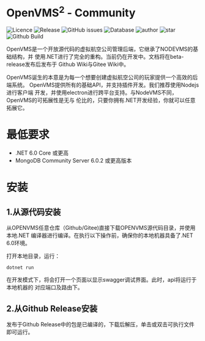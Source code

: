 # OpenVMS<sup>2</sup> - Community
![Licence](https://img.shields.io/github/license/Ericple/OpenVMS?style=flat-square)
![Release](https://img.shields.io/github/v/release/Ericple/OpenVMS?style=flat-square)
![GitHub issues](https://img.shields.io/github/issues/Ericple/OpenVMS?logo=github&style=flat-square)
![Database](https://img.shields.io/github/commit-activity/m/Ericple/OpenVMS?style=flat-square)
![author](https://img.shields.io/badge/OpenVMS-Peercat-blue?style=flat-square)
![star](https://img.shields.io/github/stars/Ericple/OpenVMS?logo=github&style=flat-square)
![Github Build](https://img.shields.io/github/workflow/status/Ericple/OpenVMS/.NET?style=flat-square)

OpenVMS是一个开放源代码的虚拟航空公司管理后端，它继承了NODEVMS的基础结构，并
使用.NET进行了完全的重构。当前仍在开发中。文档将在beta-release发布后发布于
Github Wiki与Gitee Wiki中。

OpenVMS诞生的本意是为每一个想要创建虚拟航空公司的玩家提供一个高效的后端系统。
OpenVMS提供所有的基础API，并支持插件开发。我们推荐使用Nodejs进行客户端
开发，并使用electron进行跨平台支持。与NodeVMS不同，OpenVMS的可拓展性是无与
伦比的，只要你拥有.NET开发经验，你就可以任意拓展它。

# 最低要求

- .NET 6.0 Core 或更高
- MongoDB Community Server 6.0.2 或更高版本

# 安装

## 1.从源代码安装

从OPENVMS任意仓库（Github/Gitee)直接下载OPENVMS源代码目录，并使用本地.NET
编译器进行编译。在执行以下操作前，确保你的本地机器具备了.NET 6.0环境。

打开本地目录，运行：

    dotnet run

在开发模式下，将会打开一个页面以显示swagger调试界面。此时，api将运行于本地机器的
对应端口及路由下。

## 2.从Github Release安装

发布于Github Release中的包是已编译的，下载后解压，单击或双击可执行文件即可运行。